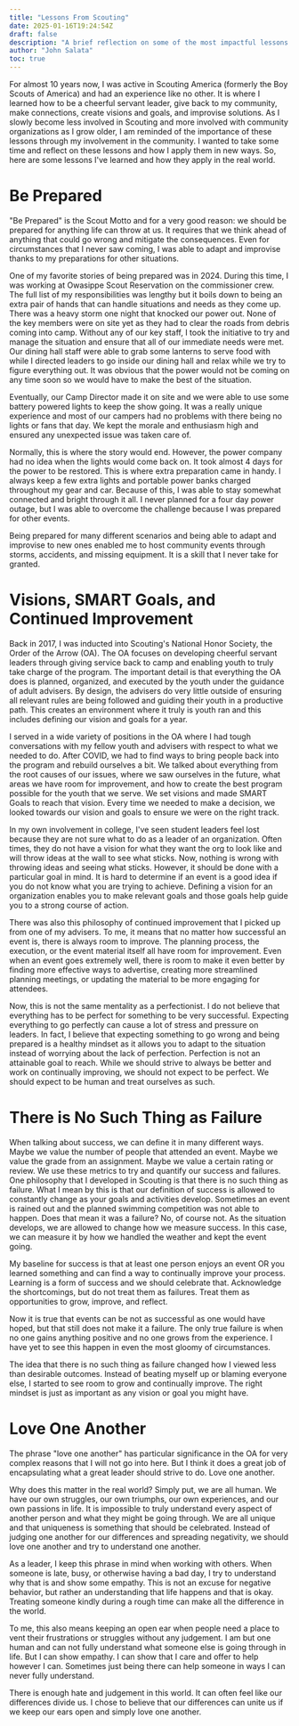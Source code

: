 ```yaml
---
title: "Lessons From Scouting"
date: 2025-01-16T19:24:54Z
draft: false
description: "A brief reflection on some of the most impactful lessons I learned from my time in Scouting"
author: "John Salata"
toc: true
---
```


For almost 10 years now, I was active in Scouting America (formerly the Boy Scouts of America) and had an experience like no other. It is where I learned how to be a cheerful servant leader, give back to my community, make connections, create visions and goals, and improvise solutions. As I slowly become less involved in Scouting and more involved with community organizations as I grow older, I am reminded of the importance of these lessons through my involvement in the community. I wanted to take some time and reflect on these lessons and how I apply them in new ways. So, here are some lessons I've learned and how they apply in the real world.

# Be Prepared

"Be Prepared" is the Scout Motto and for a very good reason: we should be prepared for anything life can throw at us. It requires that we think ahead of anything that could go wrong and mitigate the consequences. Even for circumstances that I never saw coming, I was able to adapt and improvise thanks to my preparations for other situations.

One of my favorite stories of being prepared was in 2024. During this time, I was working at Owasippe Scout Reservation on the commissioner crew. The full list of my responsibilities was lengthy but it boils down to being an extra pair of hands that can handle situations and needs as they come up. There was a heavy storm one night that knocked our power out. None of the key members were on site yet as they had to clear the roads from debris coming into camp. Without any of our key staff, I took the initiative to try and manage the situation and ensure that all of our immediate needs were met. Our dining hall staff were able to grab some lanterns to serve food with while I directed leaders to go inside our dining hall and relax while we try to figure everything out. It was obvious that the power would not be coming on any time soon so we would have to make the best of the situation.

Eventually, our Camp Director made it on site and we were able to use some battery powered lights to keep the show going. It was a really unique experience and most of our campers had no problems with there being no lights or fans that day. We kept the morale and enthusiasm high and ensured any unexpected issue was taken care of.

Normally, this is where the story would end. However, the power company had no idea when the lights would come back on. It took almost 4 days for the power to be restored. This is where extra preparation came in handy. I always keep a few extra lights and portable power banks charged throughout my gear and car. Because of this, I was able to stay somewhat connected and bright through it all. I never planned for a four day power outage, but I was able to overcome the challenge because I was prepared for other events.

Being prepared for many different scenarios and being able to adapt and improvise to new ones enabled me to host community events through storms, accidents, and missing equipment. It is a skill that I never take for granted.

# Visions, SMART Goals, and Continued Improvement

Back in 2017, I was inducted into Scouting's National Honor Society, the Order of the Arrow (OA). The OA focuses on developing cheerful servant leaders through giving service back to camp and enabling youth to truly take charge of the program. The important detail is that everything the OA does is planned, organized, and executed by the youth under the guidance of adult advisers. By design, the advisers do very little outside of ensuring all relevant rules are being followed and guiding their youth in a productive path. This creates an environment where it truly is youth ran and this includes defining our vision and goals for a year.

I served in a wide variety of positions in the OA where I had tough conversations with my fellow youth and advisers with respect to what we needed to do. After COVID, we had to find ways to bring people back into the program and rebuild ourselves a bit. We talked about everything from the root causes of our issues, where we saw ourselves in the future, what areas we have room for improvement, and how to create the best program possible for the youth that we serve. We set visions and made SMART Goals to reach that vision. Every time we needed to make a decision, we looked towards our vision and goals to ensure we were on the right track.

In my own involvement in college, I've seen student leaders feel lost because they are not sure what to do as a leader of an organization. Often times, they do not have a vision for what they want the org to look like and will throw ideas at the wall to see what sticks. Now, nothing is wrong with throwing ideas and seeing what sticks. However, it should be done with a particular goal in mind. It is hard to determine if an event is a good idea if you do not know what you are trying to achieve. Defining a vision for an organization enables you to make relevant goals and those goals help guide you to a strong course of action.

There was also this philosophy of continued improvement that I picked up from one of my advisers. To me, it means that no matter how successful an event is, there is always room to improve. The planning process, the execution, or the event material itself all have room for improvement. Even when an event goes extremely well, there is room to make it even better by finding more effective ways to advertise, creating more streamlined planning meetings, or updating the material to be more engaging for attendees.

Now, this is not the same mentality as a perfectionist. I do not believe that everything has to be perfect for something to be very successful. Expecting everything to go perfectly can cause a lot of stress and pressure on leaders. In fact, I believe that expecting something to go wrong and being prepared is a healthy mindset as it allows you to adapt to the situation instead of worrying about the lack of perfection. Perfection is not an attainable goal to reach. While we should strive to always be better and work on continually improving, we should not expect to be perfect. We should expect to be human and treat ourselves as such.

# There is No Such Thing as Failure

When talking about success, we can define it in many different ways. Maybe we value the number of people that attended an event. Maybe we value the grade from an assignment. Maybe we value a certain rating or review. We use these metrics to try and quantify our success and failures. One philosophy that I developed in Scouting is that there is no such thing as failure. What I mean by this is that our definition of success is allowed to constantly change as your goals and activities develop. Sometimes an event is rained out and the planned swimming competition was not able to happen. Does that mean it was a failure? No, of course not. As the situation develops, we are allowed to change how we measure success. In this case, we can measure it by how we handled the weather and kept the event going.

My baseline for success is that at least one person enjoys an event OR you learned something and can find a way to continually improve your process. Learning is a form of success and we should celebrate that. Acknowledge the shortcomings, but do not treat them as failures. Treat them as opportunities to grow, improve, and reflect.

Now it is true that events can be not as successful as one would have hoped, but that still does not make it a failure. The only true failure is when no one gains anything positive and no one grows from the experience. I have yet to see this happen in even the most gloomy of circumstances.

The idea that there is no such thing as failure changed how I viewed less than desirable outcomes. Instead of beating myself up or blaming everyone else, I started to see room to grow and continually improve. The right mindset is just as important as any vision or goal you might have.

# Love One Another

The phrase "love one another" has particular significance in the OA for very complex reasons that I will not go into here. But I think it does a great job of encapsulating what a great leader should strive to do. Love one another.

Why does this matter in the real world? Simply put, we are all human. We have our own struggles, our own triumphs, our own experiences, and our own passions in life. It is impossible to truly understand every aspect of another person and what they might be going through. We are all unique and that uniqueness is something that should be celebrated. Instead of judging one another for our differences and spreading negativity, we should love one another and try to understand one another.

As a leader, I keep this phrase in mind when working with others. When someone is late, busy, or otherwise having a bad day, I try to understand why that is and show some empathy. This is not an excuse for negative behavior, but rather an understanding that life happens and that is okay. Treating someone kindly during a rough time can make all the difference in the world.

To me, this also means keeping an open ear when people need a place to vent their frustrations or struggles without any judgement. I am but one human and can not fully understand what someone else is going through in life. But I can show empathy. I can show that I care and offer to help however I can. Sometimes just being there can help someone in ways I can never fully understand.

There is enough hate and judgement in this world. It can often feel like our differences divide us. I chose to believe that our differences can unite us if we keep our ears open and simply love one another.
